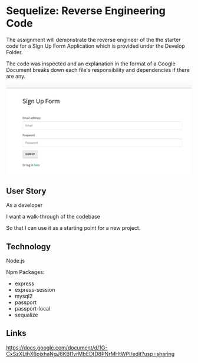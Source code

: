 # Sequelize: Reverse Engineering Code

The assignment will demonstrate the reverse engineer of the the starter code for a Sign Up Form Application which is provided under the Develop Folder.

The code was inspected and an explanation in the format of a Google Document breaks down each file's responsibility and dependencies if there are any.

![](images/SignUpForm.jpg)

## User Story
As a developer

I want a walk-through of the codebase

So that I can use it as a starting point for a new project.

## Technology
Node.js

Npm Packages: 
 - express
 - express-session
 - mysql2
 - passport
 - passport-local
 - sequalize

## Links
https://docs.google.com/document/d/1G-CxSzXLthX6pixhaNgJ8KBI1yrMbEDtD8PNrMHtWPI/edit?usp=sharing